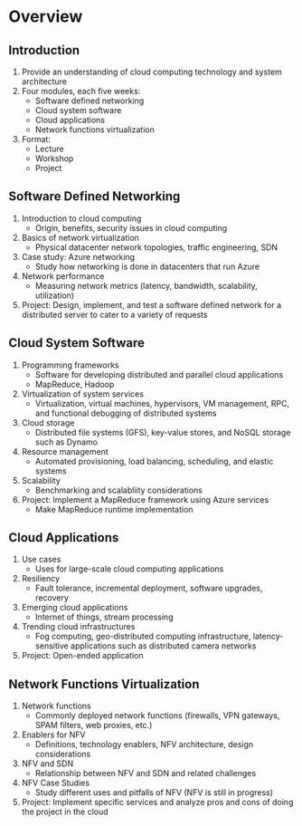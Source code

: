 # Overview

## Introduction

1. Provide an understanding of cloud computing technology and system architecture
2. Four modules, each five weeks:
    * Software defined networking
    * Cloud system software
    * Cloud applications
    * Network functions virtualization
3. Format:
    * Lecture
    * Workshop
    * Project

## Software Defined Networking

1. Introduction to cloud computing
    * Origin, benefits, security issues in cloud computing
2. Basics of network virtualization
    * Physical datacenter network topologies, traffic engineering, SDN
3. Case study: Azure networking
    * Study how networking is done in datacenters that run Azure
4. Network performance
    * Measuring network metrics (latency, bandwidth, scalability, utilization)
5. Project: Design, implement, and test a software defined network for a
distributed server to cater to a variety of requests

## Cloud System Software

1. Programming frameworks
    * Software for developing distributed and parallel cloud applications
    * MapReduce, Hadoop
2. Virtualization of system services
    * Virtualization, virtual machines, hypervisors, VM management, RPC, and
    functional debugging of distributed systems
3. Cloud storage
    * Distributed file systems (GFS), key-value stores, and NoSQL storage such
    as Dynamo
4. Resource management
    * Automated provisioning, load balancing, scheduling, and elastic systems
5. Scalability
    * Benchmarking and scalabliity considerations
6. Project: Implement a MapReduce framework using Azure services
    * Make MapReduce runtime implementation

## Cloud Applications

1. Use cases
    * Uses for large-scale cloud computing applications
2. Resiliency
    * Fault tolerance, incremental deployment, software upgrades, recovery
3. Emerging cloud applications
    * Internet of things, stream processing
4. Trending cloud infrastructures
    * Fog computing, geo-distributed computing infrastructure, latency-sensitive
    applications such as distributed camera networks
5. Project: Open-ended application

## Network Functions Virtualization

1. Network functions
    * Commonly deployed network functions (firewalls, VPN gateways, SPAM filters,
    web proxies, etc.)
2. Enablers for NFV
    * Definitions, technology enablers, NFV architecture, design considerations
3. NFV and SDN
    * Relationship between NFV and SDN and related challenges
4. NFV Case Studies
    * Study different uses and pitfalls of NFV (NFV is still in progress)
5. Project: Implement specific services and analyze pros and cons of doing the
project in the cloud
